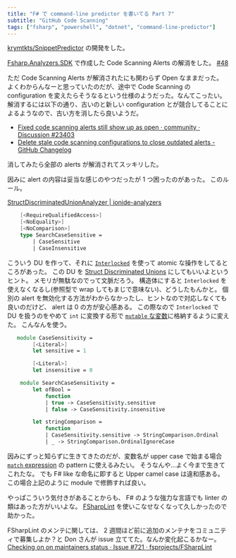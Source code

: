 ```yaml
---
title: "F# で command-line predictor を書いてる Part 7"
subtitle: "GitHub Code Scanning"
tags: ["fsharp", "powershell", "dotnet", "command-line-predictor"]
---
```


[krymtkts/SnippetPredictor](https://github.com/krymtkts/SnippetPredictor) の開発をした。

[Fsharp.Analyzers.SDK](https://github.com/ionide/FSharp.Analyzers.SDK/) で作成した Code Scanning Alerts の解消をした。 [#48](https://github.com/krymtkts/SnippetPredictor/pull/48)

ただ Code Scanning Alerts が解消されたにも関わらず Open なままだった。
よくわからんなーと思っていたのだが、途中で Code Scanning の configuration を変えたらそうなるという仕様のようだった。なんてこったい。
解消するには以下の通り、古いのと新しい configuration とが競合してることによるようなので、古い方を消したら良いようだ。

- [Fixed code scanning alerts still show up as open · community · Discussion #23403](https://github.com/orgs/community/discussions/23403)
- [Delete stale code scanning configurations to close outdated alerts - GitHub Changelog](https://github.blog/changelog/2023-03-10-delete-stale-code-scanning-configurations-to-close-outdated-alerts/)

消してみたら全部の alerts が解消されてスッキリした。

因みに alert の内容は妥当な感じのやつだったが 1 つ困ったのがあった。
このルール。

[StructDiscriminatedUnionAnalyzer | ionide-analyzers](https://ionide.io/ionide-analyzers/suggestion/012.html)

```fsharp
    [<RequireQualifiedAccess>]
    [<NoEquality>]
    [<NoComparison>]
    type SearchCaseSensitive =
        | CaseSensitive
        | CaseInsensitive
```

こういう DU を作って、それに [`Interlocked`](https://learn.microsoft.com/en-us/dotnet/api/system.threading.interlocked?view=net-9.0) を使って atomic な操作をしてるところがあった。
この DU を [Struct Discriminated Unions](https://learn.microsoft.com/en-us/dotnet/fsharp/language-reference/discriminated-unions#struct-discriminated-unions) にしてもいいよというヒント。
メモリが無駄なのでって文脈だろう。
構造体にすると `Interlocked` を使えなくなるし(参照型で wrap してもまじで意味ない)、どうしたもんかと。
個別の alert を無効化する方法がわからなかったし、ヒントなので対応しなくても良いのだけど、 alert は 0 の方が安心感ある。
この際なので `Interlocked` で DU を扱うのをやめて `int` に変換する形で [`mutable` な変数](https://learn.microsoft.com/en-us/dotnet/fsharp/language-reference/values/#mutable-variables)に格納するように変えた。
こんなんを使う。

```fsharp
   module CaseSensitivity =
        [<Literal>]
        let sensitive = 1

        [<Literal>]
        let insensitive = 0

    module SearchCaseSensitivity =
        let ofBool =
            function
            | true -> CaseSensitivity.sensitive
            | false -> CaseSensitivity.insensitive

        let stringComparison =
            function
            | CaseSensitivity.sensitive -> StringComparison.Ordinal
            | _ -> StringComparison.OrdinalIgnoreCase
```

因みにずっと知らずに生きてきたのだが、変数名が upper case で始まる場合 [`match` expression](https://learn.microsoft.com/en-us/dotnet/fsharp/language-reference/match-expressions) の pattern に使えるみたい。
そうなんや...よく今まで生きてこれたな。
でも F# like な命名に即すると Upper camel case は違和感ある。
この場合上記のように module で修飾すれば良い。

やっぱこういう気付きがあることからも、 F# のような強力な言語でも linter の類はあった方がいいよな。
[FSharpLint](https://github.com/fsprojects/FSharpLint) を使いこなせなくなって久しかったので助かった。

FSharpLint のメンテに関しては、 2 週間ほど前に追加のメンテナをコミュニティで募集しよか？と Don さんが issue 立ててた。なんか変化起こるかなー。
[Checking on on maintainers status · Issue #721 · fsprojects/FSharpLint](https://github.com/fsprojects/FSharpLint/issues/721)
